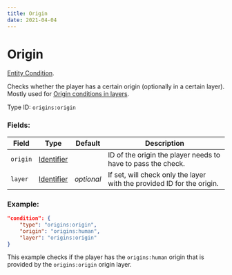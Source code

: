 ```yaml
---
title: Origin
date: 2021-04-04
---
```

# Origin

[Entity Condition](../entity_conditions.md).

Checks whether the player has a certain origin (optionally in a certain layer). Mostly used for [Origin conditions in layers](../misc/origin_conditions_in_layers.md).

Type ID: `origins:origin`

### Fields:

Field  | Type | Default | Description
-------|------|---------|-------------
`origin` | [Identifier](../data_types/identifier.md) | |  ID of the origin the player needs to have to pass the check.
`layer` | [Identifier](../data_types/identifier.md) | _optional_ |  If set, will check only the layer with the provided ID for the origin.

### Example:
```json
"condition": {
    "type": "origins:origin",
    "origin": "origins:human",
    "layer": "origins:origin"
}
```
This example checks if the player has the `origins:human` origin that is provided by the `origins:origin` origin layer.